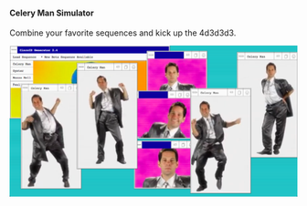 #### Celery Man Simulator

Combine your favorite sequences and kick up the 4d3d3d3.

[![Load Up Celery Man](https://raw.githubusercontent.com/iamjohnmills/celeryman/master/screenshot.png)](https://iamjohnmills.github.io/celeryman/)
